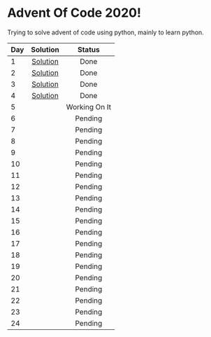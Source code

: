 # Advent Of Code 2020!
Trying to solve advent of code using python, mainly to learn python. 

| Day|Solution|Status|
|-|:-:|:-:|
|1|[Solution](./Solutions/Day_1.py)|Done|
|2|[Solution](./Solutions/Day_2.py)|Done|
|3|[Solution](./Solutions/Day_3.py)|Done|
|4|[Solution](./Solutions/Day_4.py)|Done|
|5||Working On It|
|6||Pending|
|7||Pending|
|8||Pending|
|9||Pending|
|10||Pending|
|11||Pending|
|12||Pending|
|13||Pending|
|14||Pending|
|15||Pending|
|16||Pending|
|17||Pending|
|18||Pending|
|19||Pending|
|20||Pending|
|21||Pending|
|22||Pending|
|23||Pending|
|24||Pending|